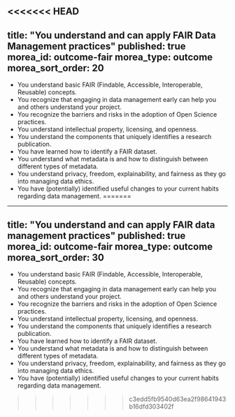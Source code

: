 <<<<<<< HEAD
---
title: "You understand and can apply FAIR Data Management practices"
published: true
morea_id: outcome-fair
morea_type: outcome
morea_sort_order: 20
---

* You understand basic FAIR (Findable, Accessible, Interoperable, Reusable) concepts.
* You recognize that engaging in data management early can help you and others understand your project.
* You recognize the barriers and risks in the adoption of Open Science practices.
* You understand intellectual property, licensing, and openness.
* You understand the components that uniquely identifies a research publication.
* You have learned how to identify a FAIR dataset.
* You understand what metadata is and how to distinguish between different types of metadata.
* You understand privacy, freedom, explainability, and fairness as they go into managing data ethics.
* You have (potentially) identified useful changes to your current habits regarding data management.
=======
---
title: "You understand and can apply FAIR data management practices"
published: true
morea_id: outcome-fair
morea_type: outcome
morea_sort_order: 30
---

* You understand basic FAIR (Findable, Accessible, Interoperable, Reusable) concepts.
* You recognize that engaging in data management early can help you and others understand your project.
* You recognize the barriers and risks in the adoption of Open Science practices.
* You understand intellectual property, licensing, and openness.
* You understand the components that uniquely identifies a research publication.
* You have learned how to identify a FAIR dataset.
* You understand what metadata is and how to distinguish between different types of metadata.
* You understand privacy, freedom, explainability, and fairness as they go into managing data ethics.
* You have (potentially) identified useful changes to your current habits regarding data management.
>>>>>>> c3edd5fb9540d63ea2f98641943b16dfd303402f
